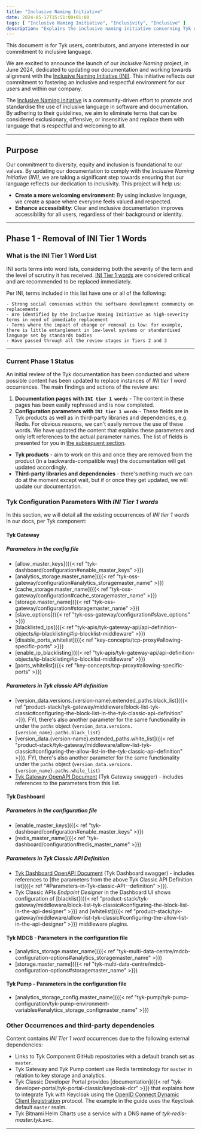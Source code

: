```yaml
---
title: "Inclusive Naming Initiative"
date: 2024-05-17T15:51:00+01:00
tags: [ "Inclusive Naming Initiative", "Inclusivity", "Inclusive" ]
description: "Explains the inclusive naming initiative concerning Tyk docs"
---
```


This document is for Tyk users, contributors, and anyone interested in our commitment to inclusive language.

We are excited to announce the launch of our *Inclusive Naming* project, in June 2024, dedicated to updating our documentation and working towards alignment with the [Inclusive Naming Initiative (INI)](https://inclusivenaming.org). This initiative reflects our commitment to fostering an inclusive and respectful environment for our users and within our company.

The [Inclusive Naming Initiative](https://inclusivenaming.org/) is a community-driven effort to promote and standardise the use of inclusive language in software and documentation. By adhering to their guidelines, we aim to eliminate terms that can be considered exclusionary, offensive, or insensitive and replace them with language that is respectful and welcoming to all.

---

## Purpose

Our commitment to diversity, equity and inclusion is foundational to our values. By updating our documentation to comply with the *Inclusive Naming Initiative (INI)*, we are taking a significant step towards ensuring that our language reflects our dedication to inclusivity. This project will help us:

- **Create a more welcoming environment**: By using inclusive language, we create a space where everyone feels valued and respected.
- **Enhance accessibility**: Clear and inclusive documentation improves accessibility for all users, regardless of their background or identity.

---

## Phase 1 - Removal of INI Tier 1 Words

### What is the INI Tier 1 Word List
INI sorts terms into word lists, considering both the severity of the term and the level of scrutiny it has received. [INI Tier 1 words](https://inclusivenaming.org/word-lists/tier-1) are considered critical and are recommended to be replaced immediately.

Per INI, terms included in this list have one or all of the following:

```
- Strong social consensus within the software development community on replacements
- Are identified by the Inclusive Naming Initiative as high-severity terms in need of immediate replacement
- Terms where the impact of change or removal is low: for example, there is little entanglement in low-level systems or standardised language set by standards bodies
- Have passed through all the review stages in Tiers 2 and 3
```
---

### Current Phase 1 Status

An initial review of the Tyk documentation has been conducted and where possible content has been updated to replace instances of *INI tier 1 word* occurrences.
The main findings and actions of the review are:
1. **Documentation pages with `INI tier 1 words`** - The content in these pages has been easily rephrased and is now completed.
2. **Configuration parameters with `INI tier 1 words`** - These fields are in Tyk products as well as in third-party libraries and dependencies, e.g. Redis. For obvious reasons, we can't easily remove the use of these words. We have updated the content that explains these parameters and only left references to the actual parameter names. The list of fields is presented for you in [the subsequent section](#Product-Configuration-Parameters).
  - **Tyk products** - aim to work on this and once they are removed from the product (in a backwards-compatible way) the documentation will get updated accordingly.
  - **Third-party libraries and dependencies** - there's nothing much we can do at the moment except wait, but if or once they get updated, we will update our documentation.

### Tyk Configuration Parameters With *INI Tier 1 words*

In this section, we will detail all the existing occurrences of *INI tier 1 words* in our docs, per Tyk component:

#### Tyk Gateway

##### Parameters in the config file
- [allow_master_keys]({{< ref "tyk-dashboard/configuration#enable_master_keys" >}})
- [analytics_storage.master_name]({{< ref "tyk-oss-gateway/configuration#analytics_storagemaster_name" >}})
- [cache_storage.master_name]({{< ref "tyk-oss-gateway/configuration#cache_storagemaster_name" >}})
- [storage.master_name]({{< ref "tyk-oss-gateway/configuration#storagemaster_name" >}})
- [slave_options]({{< ref "tyk-oss-gateway/configuration#slave_options" >}})
- [blacklisted_ips]({{< ref "tyk-apis/tyk-gateway-api/api-definition-objects/ip-blacklisting#ip-blocklist-middleware" >}})
- [disable_ports_whitelist]({{< ref "key-concepts/tcp-proxy#allowing-specific-ports" >}})
- [enable_ip_blacklisting]({{< ref "tyk-apis/tyk-gateway-api/api-definition-objects/ip-blacklisting#ip-blocklist-middleware" >}})
- [ports_whitelist]({{< ref "key-concepts/tcp-proxy#allowing-specific-ports" >}})

##### Parameters in Tyk classic API definition
- [version_data.versions.{version-name}.extended_paths.black_list]({{< ref "product-stack/tyk-gateway/middleware/block-list-tyk-classic#configuring-the-block-list-in-the-tyk-classic-api-definition" >}}). FYI, there's also another parameter for the same functionality in under the `paths` object (`version_data.versions.{version_name}.paths.black_list`)
- [version_data.{version-name}.extended_paths.white_list]({{< ref "product-stack/tyk-gateway/middleware/allow-list-tyk-classic#configuring-the-allow-list-in-the-tyk-classic-api-definition" >}}). FYI, there's also another parameter for the same functionality under the `paths` object (`version_data.versions.{version_name}.paths.while_list`)
- [Tyk Gateway OpenAPI Document](https://github.com/TykTechnologies/tyk-docs/blob/master/tyk-docs/assets/others/gateway-swagger.yml) (Tyk Gateway swagger) - includes references to the parameters from this list. 

#### Tyk Dashboard

##### Parameters in the configuration file
- [enable_master_keys]({{< ref "tyk-dashboard/configuration#enable_master_keys" >}})
- [redis_master_name]({{< ref "tyk-dashboard/configuration#redis_master_name" >}})

##### Parameters in Tyk Classic API Definition 
- [Tyk Dashboard OpenAPI Document](https://github.com/TykTechnologies/tyk-docs/blob/master/tyk-docs/assets/others/dashboard-swagger.yml) (Tyk Dashboard swagger) - includes references to [the parameters from the above Tyk Classic API Definition list]({{< ref "#Parameters-in-Tyk-classic-API--definition" >}}).
-  Tyk Classic APIs *Endpoint Designer* in the Dashboard UI shows configuration of [blacklist]({{< ref "product-stack/tyk-gateway/middleware/block-list-tyk-classic#configuring-the-block-list-in-the-api-designer" >}}) and [whitelist]({{< ref "product-stack/tyk-gateway/middleware/allow-list-tyk-classic#configuring-the-allow-list-in-the-api-designer" >}}) middleware plugins.
    
#### Tyk MDCB - Parameters in the configuration file
- [analytics_storage.master_name]({{< ref "tyk-multi-data-centre/mdcb-configuration-options#analytics_storagemaster_name" >}})
- [storage.master_name]({{< ref "tyk-multi-data-centre/mdcb-configuration-options#storagemaster_name" >}})

#### Tyk Pump - Parameters in the configuration file
- [analytics_storage_config.master_name]({{< ref "tyk-pump/tyk-pump-configuration/tyk-pump-environment-variables#analytics_storage_configmaster_name" >}})

### Other Occurrences and third-party dependencies
Content contains *INI Tier 1 word* occurrences due to the following external dependencies:
- Links to Tyk Component GitHub repositories with a default branch set as `master`. 
- Tyk Gateway and Tyk Pump content use Redis terminology for `master` in relation to key storage and analytics. 
- Tyk Classic Developer Portal provides [documentation]({{< ref "tyk-developer-portal/tyk-portal-classic/keycloak-dcr" >}}) that explains how to integrate Tyk with Keycloak using the [OpenID Connect Dynamic Client Registration](https://tools.ietf.org/html/rfc7591) protocol. The example in the guide uses the Keycloak default `master` realm.
- Tyk Bitnami Helm Charts use a service with a DNS name of *tyk-redis-master.tyk.svc*.

---
